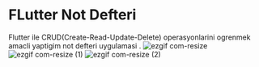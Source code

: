 # FLutter Not Defteri
Flutter ile CRUD(Create-Read-Update-Delete) operasyonlarini ogrenmek amacli yaptigim not defteri uygulamasi .
![ezgif com-resize](https://user-images.githubusercontent.com/47231687/90453907-7eae0100-e0fa-11ea-8b77-d4a0fd03fe1f.gif)
![ezgif com-resize (1)](https://user-images.githubusercontent.com/47231687/90453987-b321bd00-e0fa-11ea-8141-98671c7fb1c0.gif)
![ezgif com-resize (2)](https://user-images.githubusercontent.com/47231687/90454100-f0864a80-e0fa-11ea-95f1-7226fdfbbfbc.gif)

